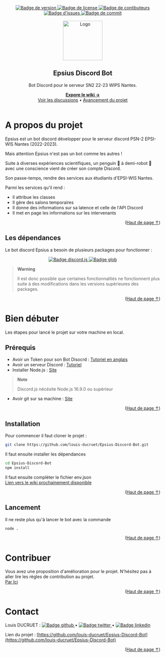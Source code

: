 <div id='readme-top'></div>

<!-- Header -->
<div align="center" class="header">
    <a href='https://github.com/louis-ducruet/Epsius-Discord-Bot/blob/main/package.json'>
        <img src='https://img.shields.io/github/package-json/v/louis-ducruet/Epsius-Discord-Bot?style=for-the-badge' alt='Badge de version'>
    </a>
    <a href='https://github.com/louis-ducruet/Epsius-Discord-Bot/blob/main/LICENSE'>
        <img src='https://img.shields.io/github/license/louis-ducruet/Epsius-Discord-Bot?style=for-the-badge' alt='Badge de license'>
    </a>
    <a href='https://github.com/louis-ducruet/Epsius-Discord-Bot/graphs/contributors'>
        <img src='https://img.shields.io/github/contributors/louis-ducruet/Epsius-Discord-Bot.svg?style=for-the-badge' alt='Badge de contibuteurs'>
    </a>
    <a href='https://github.com/louis-ducruet/Epsius-Discord-Bot/issues'>
        <img src='https://img.shields.io/github/issues/louis-ducruet/Epsius-Discord-Bot?style=for-the-badge' alt="Badge d'issues">
    </a>
    <a href='https://github.com/louis-ducruet/Epsius-Discord-Bot/commits/main'>
        <img src='https://img.shields.io/github/last-commit/louis-ducruet/Epsius-Discord-Bot?style=for-the-badge' alt='Badge de commit'>
    </a>
    <br />
    <br />
    <img src='https://cdn.icon-icons.com/icons2/138/PNG/256/cyborg_tux_penguin_20869.png' alt='Logo' width='128' height='auto'>
    <h2>Epsius Discord Bot</h2>
    <p>Bot Discord pour le serveur SN2 22-23 WIPS Nantes.</p>
    <strong>
        <a href='https://github.com/louis-ducruet/Epsius-Discord-Bot/wiki'>Expore le wiki →</a>
    </strong>
    <br/>
    <a href='https://github.com/louis-ducruet/Epsius-Discord-Bot/discussions'>Voir les discussions</a>
    •
    <a href='https://github.com/louis-ducruet/Epsius-Discord-Bot/projects/1'>Avancement du projet</a>
</div>
<br />

# A propos du projet

Epsius est un bot discord développer pour le serveur discord PSN-2 EPSI-WIS Nantes (2022-2023).

Mais attention Epsius n'est pas un bot comme les autres !

Suite à diverses expériences scientifiques, un penguin 🐧 à demi-robot 🤖 avec une conscience vient de créer son compte Discord.

Son passe-temps, rendre des services aux étudiants d'EPSI-WIS Nantes.

Parmi les services qu'il rend :

 - Il attribue les classes
 - Il gère des salons temporaires
 - Il donne des informations sur sa latence et celle de l'API Discord
 - Il met en page les informations sur les intervenants

<p align="right">(<a href="#readme-top">Haut de page ↑</a>)</p>

## Les dépendances

Le bot discord Epsius a besoin de plusieurs packages pour fonctionner : 

<div align="center">
    <a href='https://www.npmjs.com/package/discord.js' target='_blank' rel="noreferrer noopener">
        <img src='https://img.shields.io/github/package-json/dependency-version/louis-ducruet/Epsius-Discord-Bot/discord.js?color=7289da&logo=discord&logoColor=7289da&style=for-the-badge' alt='Badge discord.js'>
    </a>
    <a href='https://www.npmjs.com/package/glob' target='_blank' rel="noreferrer noopener">
        <img src='https://img.shields.io/github/package-json/dependency-version/louis-ducruet/Epsius-Discord-Bot/glob?color=6c3eff&logo=Octopus%20Deploy&logoColor=d370e8&style=for-the-badge' alt='Badge glob'>
    </a>
</div>

> **Warning**
> 
> Il est donc possible que certaines fonctionnalités ne fonctionnent plus suite à des modifications dans les versions supérieures des packages.

<p align="right">(<a href="#readme-top">Haut de page ↑</a>)</p>

# Bien débuter

Les étapes pour lancé le projet sur votre machine en local.

## Prérequis

 - Avoir un Token pour son Bot Disocrd : [Tutoriel en anglais](https://discordjs.guide/preparations/setting-up-a-bot-application.html#creating-your-bot)
 - Avoir un serveur Discord : [Tutoriel](https://support.discord.com/hc/fr/articles/204849977-Comment-cr%C3%A9er-un-serveur-)
 - Installer Node.js : [Site](https://nodejs.org/en/)
> **Note**
> 
> Discord.js nécésite Node.js 16.9.0 ou supérieur
 - Avoir git sur sa machine : [Site](https://git-scm.com/)

<p align="right">(<a href="#readme-top">Haut de page ↑</a>)</p>

## Installation

Pour commencer il faut cloner le projet : 
```bash
git clone https://github.com/louis-ducruet/Epsius-Discord-Bot.git
```
Il faut ensuite installer les dépendances
```bash
cd Epsius-Discord-Bot
npm install
```
Il faut ensuite compléter le fichier env.json
<br/>[Lien vers le wiki prochainement disponible](#)

<p align="right">(<a href="#readme-top">Haut de page ↑</a>)</p>

## Lancement

Il ne reste plus qu'à lancer le bot avec la commande

```bash
node .
```

<p align="right">(<a href="#readme-top">Haut de page ↑</a>)</p>

# Contribuer

Vous avez une proposition d'amélioration pour le projet. N'hésitez pas à aller lire les règles de contribution au projet.
<br>[Par Ici](/CONTRIBUTING.md)

<p align="right">(<a href="#readme-top">Haut de page ↑</a>)</p>

# Contact

Louis DUCRUET : 
<a href='https://github.com/louis-ducruet' target='_blank' rel="noreferrer noopener">
    <img src='https://img.shields.io/badge/GitHub-%40louis--ducret-0d1117?style=flat-square&logo=github' alt='Badge github'>
</a>
 • 
<a href='https://twitter.com/louis_ducruet' target='_blank' rel="noreferrer noopener">
    <img src='https://img.shields.io/badge/Twitter-%40louis__ducruet-1d9bf0?style=flat-square&logo=twitter' alt='Badge twitter'>
</a>
 • 
<a href='https://www.linkedin.com/in/louis-ducruet/' target='_blank' rel="noreferrer noopener">
    <img src='https://img.shields.io/badge/LinkedIn-%40louis--ducret-2265b2?style=flat-square&logo=linkedin' alt='Badge linkedin'>
</a>


Lien du projet : [https://github.com/louis-ducruet/Epsius-Discord-Bot](https://github.com/louis-ducruet/Epsius-Discord-Bot)

<p align="right">(<a href="#readme-top">Haut de page ↑</a>)</p>

